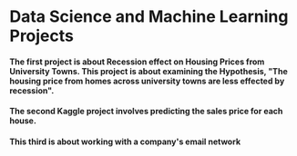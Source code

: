 # Data Science and Machine Learning Projects

#### The first project is about Recession effect on Housing Prices from University Towns. This project is about examining the Hypothesis, "The housing price from homes across university towns are less effected by recession".

#### The second Kaggle project involves predicting the sales price for each house. 

#### This third is about working with a company's email network
